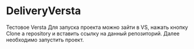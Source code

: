 # DeliveryVersta
Тестовое Versta
Для запуска проекта можно зайти в VS, нажать кнопку Clone a repository и вставить ссылку на данный репозиторий. 
Далее необходимо запустить проект.
